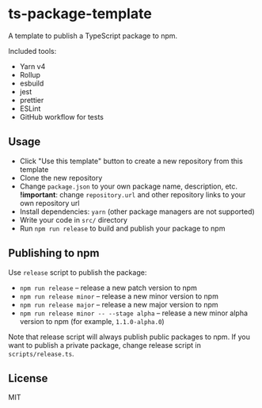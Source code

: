 # ts-package-template

A template to publish a TypeScript package to npm.

Included tools:

- Yarn v4
- Rollup
- esbuild
- jest
- prettier
- ESLint
- GitHub workflow for tests

## Usage

- Click "Use this template" button to create a new repository from this template
- Clone the new repository
- Change `package.json` to your own package name, description, etc. **!important**: change `repository.url` and other repository links to your own repository url
- Install dependencies: `yarn` (other package managers are not supported)
- Write your code in `src/` directory
- Run `npm run release` to build and publish your package to npm

## Publishing to npm

Use `release` script to publish the package:

- `npm run release` – release a new patch version to npm
- `npm run release minor` – release a new minor version to npm
- `npm run release major` – release a new major version to npm
- `npm run release minor -- --stage alpha` – release a new minor alpha version to npm (for example, `1.1.0-alpha.0`)

Note that release script will always publish public packages to npm. If you want to publish a private package, change release script in `scripts/release.ts`.

## License

MIT
